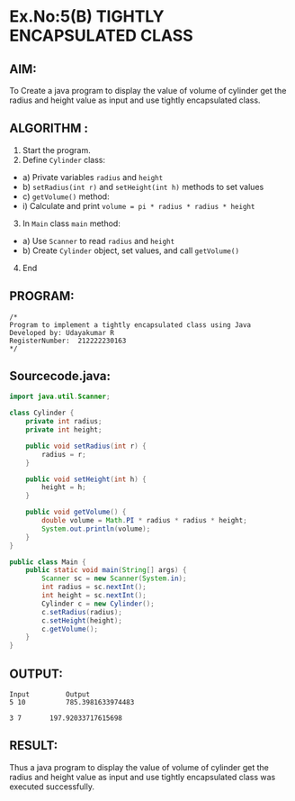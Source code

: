# Ex.No:5(B) TIGHTLY ENCAPSULATED CLASS

## AIM:
To Create a java program to display the value of volume of cylinder get the radius and height value as input and use tightly encapsulated class.

## ALGORITHM :
1.	Start the program.
2.	Define `Cylinder` class:
-	a) Private variables `radius` and `height`
-	b) `setRadius(int r)` and `setHeight(int h)` methods to set values
-	c) `getVolume()` method:
- i) Calculate and print `volume = pi * radius * radius * height`
3.	In `Main` class `main` method:
-	a) Use `Scanner` to read `radius` and `height`
-	b) Create `Cylinder` object, set values, and call `getVolume()`
4.	End









## PROGRAM:
 ```
/*
Program to implement a tightly encapsulated class using Java
Developed by: Udayakumar R
RegisterNumber:  212222230163
*/
```

## Sourcecode.java:
```java
import java.util.Scanner;

class Cylinder {
    private int radius;
    private int height;

    public void setRadius(int r) {
        radius = r;
    }

    public void setHeight(int h) {
        height = h;
    }

    public void getVolume() {
        double volume = Math.PI * radius * radius * height;
        System.out.println(volume);
    }
}

public class Main {
    public static void main(String[] args) {
        Scanner sc = new Scanner(System.in);
        int radius = sc.nextInt();
        int height = sc.nextInt();
        Cylinder c = new Cylinder();
        c.setRadius(radius);
        c.setHeight(height);
        c.getVolume();
    }
}
```






## OUTPUT:
```
Input	      Output
5 10	      785.3981633974483

3 7	      197.92033717615698

```


## RESULT:
Thus a java program to display the value of volume of cylinder get the radius and height value as input and use tightly encapsulated class was executed successfully.



